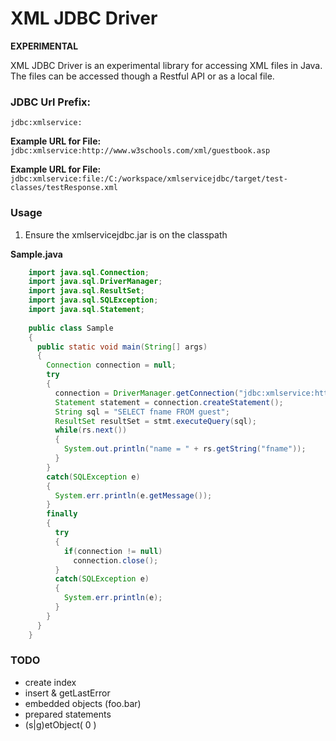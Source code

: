 
XML JDBC Driver
======

__EXPERIMENTAL__

XML JDBC Driver is an experimental library for accessing XML files in Java. The files can be accessed though a Restful API or as a local file.

### JDBC Url Prefix:
`jdbc:xmlservice:`

__Example URL for File:__  
`jdbc:xmlservice:http://www.w3schools.com/xml/guestbook.asp`

__Example URL for File:__  
`jdbc:xmlservice:file:/C:/workspace/xmlservicejdbc/target/test-classes/testResponse.xml`

### Usage
1. Ensure the xmlservicejdbc.jar is on the classpath

**Sample.java**
	
```java
    import java.sql.Connection;
    import java.sql.DriverManager;
    import java.sql.ResultSet;
    import java.sql.SQLException;
    import java.sql.Statement;
    
    public class Sample
    {
      public static void main(String[] args) 
      {
        Connection connection = null;
        try
        {
          connection = DriverManager.getConnection("jdbc:xmlservice:http://www.w3schools.com/xml/guestbook.asp");
          Statement statement = connection.createStatement();
          String sql = "SELECT fname FROM guest";
          ResultSet resultSet = stmt.executeQuery(sql);
          while(rs.next())
          {
            System.out.println("name = " + rs.getString("fname"));
          }
        }
        catch(SQLException e)
        {
          System.err.println(e.getMessage());
        }
        finally
        {
          try
          {
            if(connection != null)
              connection.close();
          }
          catch(SQLException e)
          {
            System.err.println(e);
          }
        }
      }
    }
``` 

### TODO 
 - create index
 - insert & getLastError
 - embedded objects  (foo.bar)
 - prepared statements
 - (s|g)etObject( 0 )
